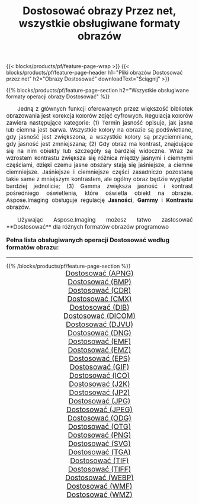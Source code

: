 ﻿---
title: Dostosować obrazy Przez net, wszystkie obsługiwane formaty obrazów 
weight: 3920
url: /pl/net/adjust/ 
lang: pl
langdirlevel: 2
locales: zh-hans,ja,it,ru,de,es,fr,nl,id,lt,pl,pt,vi,tr,ko,zh-hant,ar,hi,th,sv,cs,uk,he
description: Używając Aspose.Imaging możesz łatwo Dostosować obrazy Via net
---

{{< blocks/products/pf/feature-page-wrap >}}
{{< blocks/products/pf/feature-page-header h1="Pliki obrazów Dostosować przez net" h2="Obrazy Dostosować" downloadText="Ściągnij" >}}


{{% blocks/products/pf/feature-page-section  h2="Wszystkie obsługiwane formaty operacji obrazy Dostosować" %}}
<p align="justify" style="text-indent:2em;font-size:15px;">
Jedną z głównych funkcji oferowanych przez większość bibliotek obrazowania jest korekcja kolorów zdjęć cyfrowych. Regulacja kolorów zawiera następujące kategorie: (1) Termin jasność opisuje, jak jasna lub ciemna jest barwa. Wszystkie kolory na obrazie są podświetlane, gdy jasność jest zwiększona, a wszystkie kolory są przyciemniane, gdy jasność jest zmniejszana; (2) Gdy obraz ma kontrast, znajdujące się na nim obiekty lub szczegóły są bardziej widoczne. Wraz ze wzrostem kontrastu zwiększa się różnica między jasnymi i ciemnymi częściami, dzięki czemu jasne obszary stają się jaśniejsze, a ciemne ciemniejsze. Jaśniejsze i ciemniejsze części zasadniczo pozostaną takie same z mniejszym kontrastem, ale ogólny obraz będzie wyglądał bardziej jednolicie; (3) Gamma zwiększa jasność i kontrast pośredniego oświetlenia, które oświetla obiekt na obrazie. Aspose.Imaging obsługuje regulację <b>Jasności</b>, <b>Gammy</b> i <b>Kontrastu</b> obrazów.
</p>
<p align="justify" style="text-indent:2em;font-size:15px;">
Używając Aspose.Imaging możesz łatwo zastosować **Dostosować** dla różnych formatów obrazów programowo
</p>
<h3 style="margin-top:16px;">
Pełna lista obsługiwanych operacji Dostosować według formatów obrazu:
</h3>
<hr/>
{{% /blocks/products/pf/feature-page-section %}}
<div class="container-fluid productfamilypage bg-gray">
    <div class="convertypes bg-gray agp-content section">
        <div class="container">
		<div class="row other-converters" style="gap: 10px;font-size: 19px;text-align:center;">
		    <div class='col-md-3 other-converter remove-lp remove-rp'><a href="/imaging/pl/net/adjust/apng/" style="padding:15px;">Dostosować (APNG)</a></div><div class='col-md-3 other-converter remove-lp remove-rp'><a href="/imaging/pl/net/adjust/bmp/" style="padding:15px;">Dostosować (BMP)</a></div><div class='col-md-3 other-converter remove-lp remove-rp'><a href="/imaging/pl/net/adjust/cdr/" style="padding:15px;">Dostosować (CDR)</a></div><div class='col-md-3 other-converter remove-lp remove-rp'><a href="/imaging/pl/net/adjust/cmx/" style="padding:15px;">Dostosować (CMX)</a></div><div class='col-md-3 other-converter remove-lp remove-rp'><a href="/imaging/pl/net/adjust/dib/" style="padding:15px;">Dostosować (DIB)</a></div><div class='col-md-3 other-converter remove-lp remove-rp'><a href="/imaging/pl/net/adjust/dicom/" style="padding:15px;">Dostosować (DICOM)</a></div><div class='col-md-3 other-converter remove-lp remove-rp'><a href="/imaging/pl/net/adjust/djvu/" style="padding:15px;">Dostosować (DJVU)</a></div><div class='col-md-3 other-converter remove-lp remove-rp'><a href="/imaging/pl/net/adjust/dng/" style="padding:15px;">Dostosować (DNG)</a></div><div class='col-md-3 other-converter remove-lp remove-rp'><a href="/imaging/pl/net/adjust/emf/" style="padding:15px;">Dostosować (EMF)</a></div><div class='col-md-3 other-converter remove-lp remove-rp'><a href="/imaging/pl/net/adjust/emz/" style="padding:15px;">Dostosować (EMZ)</a></div><div class='col-md-3 other-converter remove-lp remove-rp'><a href="/imaging/pl/net/adjust/eps/" style="padding:15px;">Dostosować (EPS)</a></div><div class='col-md-3 other-converter remove-lp remove-rp'><a href="/imaging/pl/net/adjust/gif/" style="padding:15px;">Dostosować (GIF)</a></div><div class='col-md-3 other-converter remove-lp remove-rp'><a href="/imaging/pl/net/adjust/ico/" style="padding:15px;">Dostosować (ICO)</a></div><div class='col-md-3 other-converter remove-lp remove-rp'><a href="/imaging/pl/net/adjust/j2k/" style="padding:15px;">Dostosować (J2K)</a></div><div class='col-md-3 other-converter remove-lp remove-rp'><a href="/imaging/pl/net/adjust/jp2/" style="padding:15px;">Dostosować (JP2)</a></div><div class='col-md-3 other-converter remove-lp remove-rp'><a href="/imaging/pl/net/adjust/jpg/" style="padding:15px;">Dostosować (JPG)</a></div><div class='col-md-3 other-converter remove-lp remove-rp'><a href="/imaging/pl/net/adjust/jpeg/" style="padding:15px;">Dostosować (JPEG)</a></div><div class='col-md-3 other-converter remove-lp remove-rp'><a href="/imaging/pl/net/adjust/odg/" style="padding:15px;">Dostosować (ODG)</a></div><div class='col-md-3 other-converter remove-lp remove-rp'><a href="/imaging/pl/net/adjust/otg/" style="padding:15px;">Dostosować (OTG)</a></div><div class='col-md-3 other-converter remove-lp remove-rp'><a href="/imaging/pl/net/adjust/png/" style="padding:15px;">Dostosować (PNG)</a></div><div class='col-md-3 other-converter remove-lp remove-rp'><a href="/imaging/pl/net/adjust/svg/" style="padding:15px;">Dostosować (SVG)</a></div><div class='col-md-3 other-converter remove-lp remove-rp'><a href="/imaging/pl/net/adjust/tga/" style="padding:15px;">Dostosować (TGA)</a></div><div class='col-md-3 other-converter remove-lp remove-rp'><a href="/imaging/pl/net/adjust/tif/" style="padding:15px;">Dostosować (TIF)</a></div><div class='col-md-3 other-converter remove-lp remove-rp'><a href="/imaging/pl/net/adjust/tiff/" style="padding:15px;">Dostosować (TIFF)</a></div><div class='col-md-3 other-converter remove-lp remove-rp'><a href="/imaging/pl/net/adjust/webp/" style="padding:15px;">Dostosować (WEBP)</a></div><div class='col-md-3 other-converter remove-lp remove-rp'><a href="/imaging/pl/net/adjust/wmf/" style="padding:15px;">Dostosować (WMF)</a></div><div class='col-md-3 other-converter remove-lp remove-rp'><a href="/imaging/pl/net/adjust/wmz/" style="padding:15px;">Dostosować (WMZ)</a></div>
                </div>
        </div>
    </div>
</div>
<br/>
